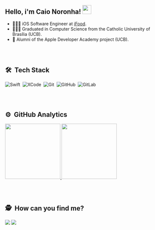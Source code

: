 ## Hello, i'm Caio Noronha! <img src="https://media.giphy.com/media/hvRJCLFzcasrR4ia7z/giphy.gif" width="29px">

- 👨🏻‍💻 iOS Software Engineer at [iFood](https://www.ifood.com.br/).
- 👨🏻‍🎓 Graduated in Computer Science from the Catholic University of Brasília (UCB).
-  Alumni of the Apple Developer Academy project (UCB).

<br><br>

## 🛠 &nbsp;Tech Stack
![Swift](https://img.shields.io/badge/-Swift-05122A?style=flat&logo=swift)&nbsp;
![XCode](https://img.shields.io/badge/-Xcode-05122A?style=flat&logo=xcode)&nbsp;
![Git](https://img.shields.io/badge/-Git-05122A?style=flat&logo=git)&nbsp;
![GitHub](https://img.shields.io/badge/-GitHub-05122A?style=flat&logo=github)&nbsp;
![GitLab](https://img.shields.io/badge/-GitHub-05122A?style=flat&logo=gitlab)&nbsp;


<br><br>

## ⚙️ &nbsp;GitHub Analytics

<div>
<a href="https://github.com/CaioNoronha">
  <img height="180em" src="https://github-readme-stats-eight-theta.vercel.app/api?username=CaioNoronha&show_icons=true&theme=algolia&count_private=true"/>
  <img height="180em" src="https://github-readme-stats-eight-theta.vercel.app/api/top-langs/?username=CaioNoronha&layout=compact&langs_count=8&theme=algolia&include_all_commits=true&count_private=true"/>
</a>
</div>


<br><br>

## 🕵️ &nbsp;How can you find me?
<div> 
  <a href="https://www.linkedin.com/in/caio-noronha/" target="_blank"><img src="https://img.shields.io/badge/-LinkedIn-%230077B5?style=for-the-badge&logo=linkedin&logoColor=white" target="_blank"></a>
  <a href="https://caiocnoronha.medium.com/" target="_blank"><img src="https://img.shields.io/badge/Medium-12100E?style=for-the-badge&logo=medium&logoColor=white" target="_blank"></a>
</div>
